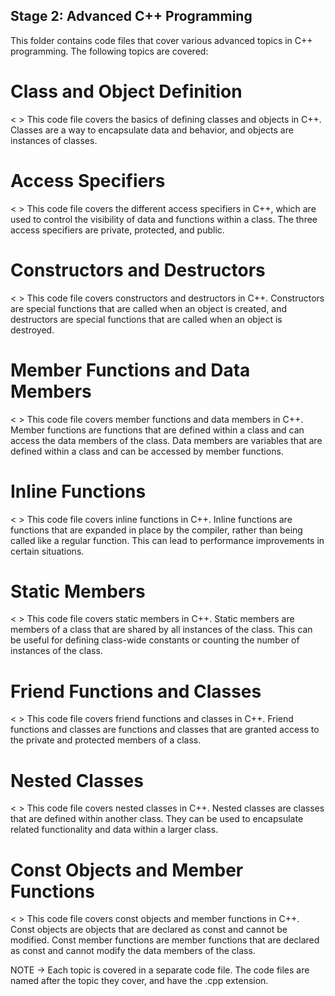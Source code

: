 ## Stage 2: Advanced C++ Programming

This folder contains code files that cover various advanced topics in C++ programming. The following topics are covered:

# Class and Object Definition
< > This code file covers the basics of defining classes and objects in C++. Classes are a way to encapsulate data and behavior, and objects are instances of classes.

# Access Specifiers
< > This code file covers the different access specifiers in C++, which are used to control the visibility of data and functions within a class. The three access specifiers are private, protected, and public.

# Constructors and Destructors
< > This code file covers constructors and destructors in C++. Constructors are special functions that are called when an object is created, and destructors are special functions that are called when an object is destroyed.

# Member Functions and Data Members 
< > This code file covers member functions and data members in C++. Member functions are functions that are defined within a class and can access the data members of the class. Data members are variables that are defined within a class and can be accessed by member functions.

# Inline Functions
< > This code file covers inline functions in C++. Inline functions are functions that are expanded in place by the compiler, rather than being called like a regular function. This can lead to performance improvements in certain situations.

# Static Members
< > This code file covers static members in C++. Static members are members of a class that are shared by all instances of the class. This can be useful for defining class-wide constants or counting the number of instances of the class.

# Friend Functions and Classes
< > This code file covers friend functions and classes in C++. Friend functions and classes are functions and classes that are granted access to the private and protected members of a class.

# Nested Classes
< > This code file covers nested classes in C++. Nested classes are classes that are defined within another class. They can be used to encapsulate related functionality and data within a larger class.

# Const Objects and Member Functions
< > This code file covers const objects and member functions in C++. Const objects are objects that are declared as const and cannot be modified. Const member functions are member functions that are declared as const and cannot modify the data members of the class.

 NOTE -> Each topic is covered in a separate code file. The code files are named after the topic they cover, and have the .cpp extension.